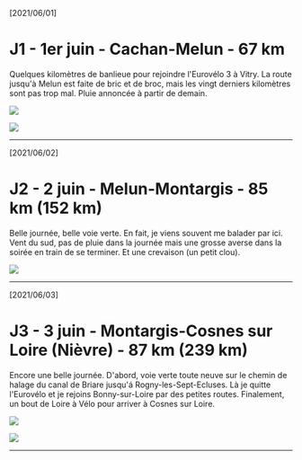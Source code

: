 [2021/06/01]

# J1 - 1er juin - Cachan-Melun - 67 km

Quelques kilomètres de banlieue pour rejoindre l'Eurovélo 3 à Vitry. La route
jusqu'à Melun est faite de bric et de broc, mais les vingt derniers kilomètres
sont pas trop mal. Pluie annoncée à partir de demain.

![](D:\Gilles\github.io\travels\2021\part1\IMG_20210601_181750_resize_72.jpg)

![](D:\Gilles\github.io\travels\2021\part1\IMG_20210601_172048_resize_92.jpg)

______
[2021/06/02]

# J2 - 2 juin - Melun-Montargis - 85 km (152 km)

Belle journée, belle voie verte. En fait, je viens souvent me balader par ici.
Vent du sud, pas de pluie dans la journée mais une grosse averse dans la soirée
en train de se terminer. Et une crevaison (un petit clou).

![](D:\Gilles\github.io\travels\2021\part1\IMG_20210602_114605_resize_98.jpg)

______
[2021/06/03]

# J3 - 3 juin - Montargis-Cosnes sur Loire (Nièvre) - 87 km (239 km)

Encore une belle journée. D'abord, voie verte toute neuve sur le chemin de halage du canal de Briare jusqu'á Rogny-les-Sept-Ecluses. Là je quitte l'Eurovélo et je rejoins Bonny-sur-Loire par des petites routes. Finalement, un bout de Loire à Vélo pour arriver à Cosnes sur Loire.

![](D:\Gilles\github.io\travels\2021\part1\IMG_20210603_123308_resize_40.jpg)

![](D:\Gilles\github.io\travels\2021\part1\IMG_20210603_185854_resize_65.jpg)

______


